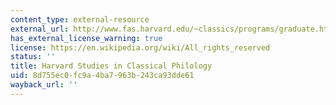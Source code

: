 ```yaml
---
content_type: external-resource
external_url: http://www.fas.harvard.edu/~classics/programs/graduate.html#Classical_Philology
has_external_license_warning: true
license: https://en.wikipedia.org/wiki/All_rights_reserved
status: ''
title: Harvard Studies in Classical Philology
uid: 8d755ec0-fc9a-4ba7-963b-243ca93dde61
wayback_url: ''
---
```

